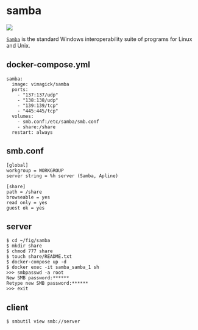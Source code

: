 samba
=====

![](https://badge.imagelayers.io/vimagick/samba:latest.svg)

[`Samba`][1] is the standard Windows interoperability suite of programs for
Linux and Unix.

## docker-compose.yml

```
samba:
  image: vimagick/samba
  ports:
    - "137:137/udp"
    - "138:138/udp"
    - "139:139/tcp"
    - "445:445/tcp"
  volumes:
    - smb.conf:/etc/samba/smb.conf
    - share:/share
  restart: always
```

## smb.conf

```
[global]
workgroup = WORKGROUP
server string = %h server (Samba, Apline)

[share]
path = /share
browseable = yes
read only = yes
guest ok = yes
```

## server

```
$ cd ~/fig/samba
$ mkdir share
$ chmod 777 share
$ touch share/README.txt
$ docker-compose up -d
$ docker exec -it samba_samba_1 sh
>>> smbpasswd -a root
New SMB password:******
Retype new SMB password:******
>>> exit
```

## client

```
$ smbutil view smb://server
```

[1]: https://www.samba.org/
